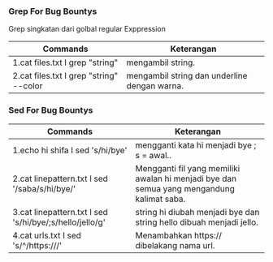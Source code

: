 ### Grep For Bug Bountys
Grep singkatan dari golbal regular Exppression

Commands | Keterangan
---------|-----------
1.cat files.txt I grep "string"  | mengambil string.
2.cat files.txt I grep "string" --color  | mengambil string dan underline dengan warna.


### Sed For Bug Bountys

Commands | Keterangan
---------|-----------
1.echo hi shifa I sed 's/hi/bye'  | mengganti kata hi menjadi bye ; s = awal..
2.cat linepattern.txt I sed '/saba/s/hi/bye/'  | Mengganti fil yang memiliki awalan hi menjadi bye dan semua yang mengandung kalimat saba. 
3.cat linepattern.txt I sed 's/hi/bye/;s/hello/jello/g'  | string hi diubah menjadi bye dan string hello dibuah menjadi jello.
4.cat urls.txt I sed 's/^/https:\/\//'  | Menambahkan https:// dibelakang nama url.


